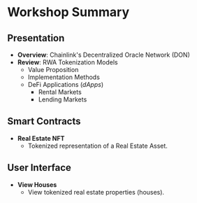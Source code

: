 # Workshop Summary

## Presentation
- **Overview**: Chainlink's Decentralized Oracle Network (DON)
- **Review**: RWA Tokenization Models
    - Value Proposition
    - Implementation Methods
    - DeFi Applications (*dApps*)
        - Rental Markets
        - Lending Markets

## Smart Contracts
- **Real Estate NFT**
    - Tokenized representation of a Real Estate Asset.

## User Interface
- **View Houses**
    - View tokenized real estate properties (houses).
